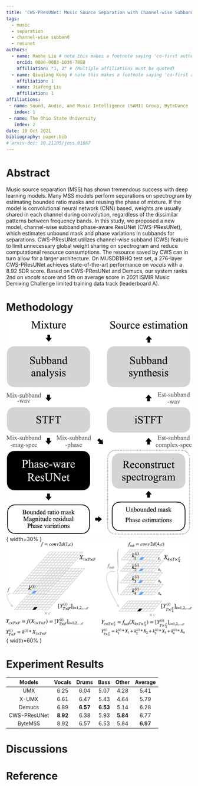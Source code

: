```yaml
---
title: 'CWS-PResUNet: Music Source Separation with Channel-wise Subband Phase-aware ResUNet'
tags:
  - music
  - separation
  - channel-wise subband
  - resunet
authors:
  - name: Haohe Liu # note this makes a footnote saying 'co-first author'
    orcid: 0000-0003-1036-7888
    affiliation: "1, 2" # (Multiple affiliations must be quoted)
  - name: Qiuqiang Kong # note this makes a footnote saying 'co-first author'
    affiliation: 1
  - name: Jiafeng Liu
    affiliation: 1
affiliations:
 - name: Sound, Audio, and Music Intelligence (SAMI) Group, ByteDance
   index: 1
 - name: The Ohio State University
   index: 2
date: 10 Oct 2021
bibliography: paper.bib
# arxiv-doi: 10.21105/joss.01667
---
```


# Abstract

Music source separation (MSS) has shown tremendous success with deep learning models. Many MSS models perform separations on spectrogram by estimating bounded ratio masks and reusing the phase of mixture. If the model is convolutional neural network (CNN) based, weights are usually shared in each channel during convolution, regardless of the dissimilar patterns between frequency bands. In this study, we proposed a new model, channel-wise subband phase-aware ResUNet (CWS-PResUNet), which estimates unbound mask and phase variations in subbands for separations. CWS-PResUNet utilizes channel-wise subband (CWS) feature to limit unnecessary global weight sharing on spectrogram and reduce computational resource consumptions. The resource saved by CWS can in turn allow for a larger architecture. On MUSDB18HQ test set, a 276-layer CWS-PResUNet achieves state-of-the-art performance on *vocals* with a 8.92 SDR score. Based on CWS-PResUNet and Demucs, our system ranks 2nd on *vocals* score and 5th on average score in 2021 ISMIR Music Demixing Challenge limited training data track (leaderboard A).

# Methodology

![Diagram of CWS-PResUNet.](graphs/main.png){ width=30% }![The first convolution layer of ResUNet. Comparison between using magnitude spectrogram (left) and CWS (right) as input feature.](graphs/cws.png){ width=60% }


# Experiment Results

|    Models    | Vocals | Drums |  Bass | Other | Average |
|:------------:|:------:|:-----:|:-----:|:-----:|:-------:|
|      UMX     |  6.25  |  6.04 |  5.07 |  4.28 |  5.41   |
|     X-UMX    |  6.61  | 6.47  | 5.43  | 4.64  |  5.79   |
|    Demucs    |  6.89  | **6.57**  | **6.53**  | 5.14  |  6.28   |
| CWS-PResUNet |  **8.92**  | 6.38  | 5.93  | **5.84**  |  6.77   |
|    ByteMSS   |  8.92  | 6.57  | 6.53  | 5.84  |  **6.97**   |

# Discussions

# Reference